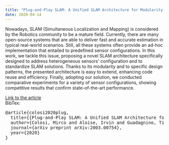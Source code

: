 ```yaml
---
title: "Plug-and-Play SLAM: A Unified SLAM Architecture for Modularity and Ease of Use"
date: 2020-04-14
---
```


Nowadays, SLAM (Simultaneous Localization and Mapping) is considered by the Robotics community to be a mature field. Currently, there are many open-source systems that are able to deliver fast and accurate estimation in typical real-world scenarios. Still, all these systems often provide an ad-hoc implementation that entailed to predefined sensor configurations. In this work, we tackle this issue, proposing a novel SLAM architecture specifically designed to address heterogeneous sensors' configuration and to standardize SLAM solutions. Thanks to its modularity and to specific design patterns, the presented architecture is easy to extend, enhancing code reuse and efficiency. Finally, adopting our solution, we conducted comparative experiments for a variety of sensor configurations, showing competitive results that confirm state-of-the-art performance.


<!--__DOI__: [10.1109/IROS40897.2019.8968182](https://doi.org/10.1109/IROS40897.2019.8968182)  -->
[Link to the article](https://arxiv.org/abs/2003.00754v2)  
BibTex:  
<pre>
@article{colosi2020plug,
  title={{Plug-and-Play SLAM: A Unified SLAM Architecture for Modularity and Ease of Use}},
  author={Colosi, Mirco and Aloise, Irvin and Guadagnino, Tiziano and Schlegel, Dominik and Della Corte, Bartolomeo and Arras, Kai O and Grisetti, Giorgio},
  journal={arXiv preprint arXiv:2003.00754},
  year={2020}
}
</pre>
